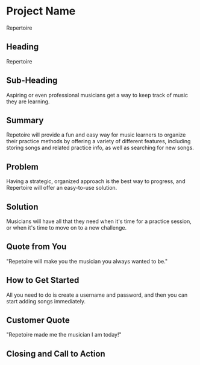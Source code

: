 # Project Name #
Repertoire

## Heading ##
  Repertoire

## Sub-Heading ##
  Aspiring or even professional musicians get a way to keep track of music they are learning.

## Summary ##
  Repetoire will provide a fun and easy way for music learners to organize their practice methods by offering a variety of different features, including storing songs and related practice info, as well as searching for new songs.

## Problem ##
  Having a strategic, organized approach is the best way to progress, and Repertoire will offer an easy-to-use solution.

## Solution ##
  Musicians will have all that they need when it's time for a practice session, or when it's time to move on to a new challenge.

## Quote from You ##
  "Repetoire will make you the musician you always wanted to be."

## How to Get Started ##
  All you need to do is create a username and password, and then you can start adding songs immediately.

## Customer Quote ##
  "Repetoire made me the musician I am today!"

## Closing and Call to Action ##

